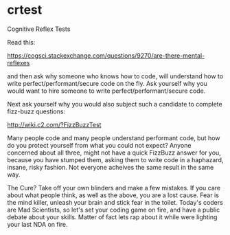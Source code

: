 # crtest
Cognitive Reflex Tests

Read this:

  https://cogsci.stackexchange.com/questions/9270/are-there-mental-reflexes

and then ask why someone who knows how to code, will understand how to write perfect/performant/secure code on the fly.
Ask yourself why you would want to hire someone to write perfect/performant/secure code.

Next ask yourself why you would also subject such a candidate to complete fizz-buzz questions:

  http://wiki.c2.com/?FizzBuzzTest

Many people code and many people understand performant code, but how do you protect yourself from what you could not expect?
Anyone concerned about all three, might not have a quick FizzBuzz answer for you, because you have stumped them, asking them 
to write code in a haphazard, insane, risky fashion. Not everyone acheives the same result in the same way.

The Cure? Take off your own blinders and make a few mistakes. If you care about what people think, as well as the above, 
you are a lost cause. Fear is the mind killer, unleash your brain and stick fear in the toilet. Today's coders are Mad Scientists,
so let's set your coding game on fire, and have a public debate about your skills. Matter of fact lets rap about it while were lighting 
your last NDA on fire.
